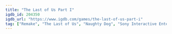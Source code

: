 ```yaml
---
title: "The Last of Us Part I"
igdb_id: 204350
igdb_url: "https://www.igdb.com/games/the-last-of-us-part-i"
tag: ["Remake", "The Last of Us", "Naughty Dog", "Sony Interactive Entertainment", "Shooter", "Adventure", "Single player", "Third person", "Action", "Horror", "Survival", "Stealth"]
---
```


